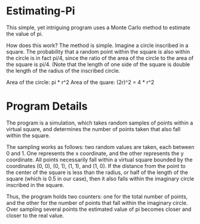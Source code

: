 # Estimating-Pi

This simple, yet intriguing program uses a Monte Carlo method to estimate the value of pi.

How does this work? The method is simple. Imagine a circle inscribed in a square.
The probability that a random point within the square is also within the circle is in fact pi/4,
since the ratio of the area of the circle to the area of the square is pi/4.
(Note that the length of one side of the square is double the length of the radius of the inscribed circle.

Area of the circle: pi * r^2
Area of the quare: (2r)^2 = 4 * r^2

# Program Details

The program is a simulation, which takes random samples of points within a virtual square, 
and determines the number of points taken that also fall within the square.

The sampling works as follows: two random values are taken, each between 0 and 1.
One represents the x coordinate, and the other represents the y coordinate.
All points necessarily fall within a virtual square bounded by the coordinates
(0, 0), (0, 1), (1, 1), and (1, 0).
If the distance from the point to the center of the square is less than the radius, or 
half of the length of the square (which is 0.5 in our case), then it also falls within the 
imaginary circle inscribed in the square.

Thus, the program holds two counters: one for the total number of points, and the other 
for the number of points that fall within the imaginary circle. Over sampling several points
the estimated value of pi becomes closer and closer to the real value.
